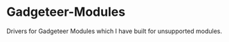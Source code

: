 Gadgeteer-Modules
=================

Drivers for Gadgeteer Modules which I have built for unsupported modules.

